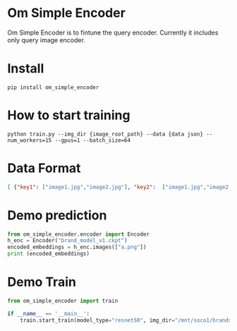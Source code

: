 # Om Simple Encoder
Om Simple Encoder is to fintune the query encoder. Currently it includes only query image encoder. 

# Install
```
pip install om_simple_encoder
```

# How to start training
```
python train.py --img_dir {image_root_path} --data {data json} --num_workers=15 --gpus=1 --batch_size=64 
```

# Data Format
```json
[ {"key1": ["image1.jpg","image2.jpg"], "key2":  ["image1.jpg","image2.jpg"]},...]
```

# Demo prediction
```python
from om_simple_encoder.encoder import Encoder
h_enc = Encoder("brand_model_v1.ckpt")
encoded_embeddings = h_enc.images(["a.png"])
print (encoded_embeddings)
```
# Demo Train
```python
from om_simple_encoder import train 

if __name__ == '__main__':
    train.start_train(model_type="resnet50", img_dir="/mnt/soco1/brands", data="brands.json", batch_size=64)
```
